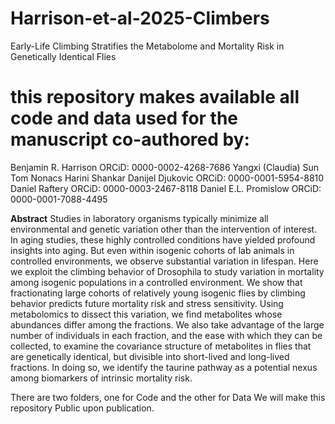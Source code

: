 # Harrison-et-al-2025-Climbers
Early-Life Climbing Stratifies the Metabolome and Mortality Risk in Genetically Identical Flies

# this repository makes available all code and data used for the manuscript co-authored by:
Benjamin R. Harrison ORCiD: 0000-0002-4268-7686
Yangxi (Claudia) Sun
Tom Nonacs
Harini Shankar
Danijel Djukovic ORCiD: 0000-0001-5954-8810
Daniel Raftery ORCiD: 0000-0003-2467-8118
Daniel E.L. Promislow ORCiD: 0000-0001-7088-4495

**Abstract**
Studies in laboratory organisms typically minimize all environmental and genetic variation other than the intervention of interest. In aging studies, these highly controlled conditions have yielded profound insights into aging. But even within isogenic cohorts of lab animals in controlled environments, we observe substantial variation in lifespan. Here we exploit the climbing behavior of Drosophila to study variation in mortality among isogenic populations in a controlled environment. We show that fractionating large cohorts of relatively young isogenic flies by climbing behavior predicts future mortality risk and stress sensitivity. Using metabolomics to dissect this variation, we find metabolites whose abundances differ among the fractions. We also take advantage of the large number of individuals in each fraction, and the ease with which they can be collected, to examine the covariance structure of metabolites in flies that are genetically identical, but divisible into short-lived and long-lived fractions. In doing so, we identify the taurine pathway as a potential nexus among biomarkers of intrinsic mortality risk. 

There are two folders, one for Code and the other for Data
We will make this repository Public upon publication.

